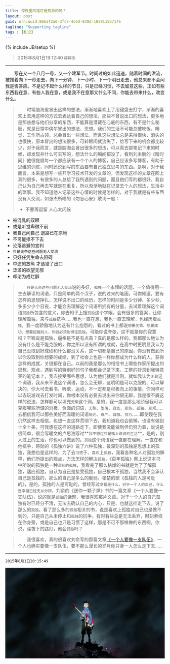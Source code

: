 ```yaml
---
title: 深夜里的路灯是孤独的吗？
layout: post
guid: urn:uuid:866af2a0-3fc7-4ced-839d-1839115b7176
tagline: "Supporting tagline"
tags : [札记]
---
```

{% include JB/setup %}

> 2015年8月1日19:12:40 `碎碎念`


----------


&emsp;&emsp;写在又一个八月一号，又一个建军节。时间过的如此迅速，随着时间的洪流，被推着向下一秒走去，向下一分钟、下一小时、下一个明日走去，他总来都不会问我是否答应。不是记不起什么样的节日，只是已经习惯，不去留意这些，正如有些东西我在意、有些人我在意，或是我不在意那又什么不同，你能去带来什么，改变什么。

> &emsp;&emsp;时常脑海里冒出这样的想法，渐渐地喜欢上了用键盘去打字，渐渐的喜欢上去用这样的方式去表达着自己的想法，那些不曾说出口的想法，更多地是那些想与他们分享的东西，不能算是潜藏在心底的东西，有不是什么秘密，就是日常中偶尔冒出的想法、思想。我们的生活不可能总被吃饭，睡觉，工作所占领，总会冒出一些想法，而且这些想法总是来得很快，消失的也很快，原本冒出的想法很多，可转眼间就流失了，给写下来的机会都比较少，对于我而言，就是脑海会冒出很多的想法，可以真去那笔记下来的时候，却发现并什么可去写的，想法什么的瞬间都没了。看到刘未鹏的《暗时间》他很提倡每一个都应该有一个个人的博客，自己应该多写博客，有助于思维的训练，同时还说到写的东西要有自己独立思考的东西。是啊，对于我而言，本来是想写一些开学习技术开发的文章的，但发现这样的文章在网上真的很多，有很多的人总给了我所遇到的问题，而且他们写的都很好，我自己认为自己再去写就是在重复，所以渐渐地就在记录去个人的想法，生活中的琐事。我不知道他人记录这些心情的时候是怎样的，对于我就是有些东西没有人交流，如张杰所唱的《勿忘心安》歌词一般： 
> 
> - 不要再逗留 人心太闪躲
- 被混乱的双眼
- 或是听觉卑微不前
- 我自己问自己 退路已在原地
- 不可能撑不下去
- 沦落逃避的宣判
- `只是无奈这些问题无人交流`
- 只好任凭生命去阻碍
- 中途的放纵 才选错了出口
- 泛滥的欲望无邪
- 却沦为成烂醉



> &emsp;&emsp;`只是无奈这些问题无人交流`说的多好，`孤独`一个永恒的话题、一个值得用一生去解读的词语，只是简单的两个汉子，说的过来的笔画，可你知道，要有怎样的思想挣扎，怎样说不出口的经历，怎样的时间是多少分钟、多少秒、多多少少个日夜，才能会去理解这个词语所拥有的分量，去试着理解这个词语`孤独`所包含的意义，你去知乎上搜`孤独`这个字眼，会有很多的答案，让你理解孤独，来与`孤独`抗争……我也一直在想，我也一直去理解，也经历着`孤独`，我一度骄傲地认为这有什么抱怨的，看过的书上都说`想要优秀、想要成功、想要超越别人，你就必须耐得住孤独`，可能你说夸张，这不就是你的寂寞吗？干嘛说是孤独，逼格是不是有点高？真的是那么样的。我都那么地认为没有什么是不能克服的，你之所以没有所谓的成就，在高中时更明显我认为自己没取到好成绩和什么都没关系，这一切都是自己的原因，你没有做到所以你没取到你想要的成绩，到了社会上也是一样你想成为什么样的人，获得怎样的成就，关键都在自己。以前的我是那么的相信书上哪些作家所提出的思想、观点，遇到写的特别好的句子我都会记录下来，工整的抄录到我特意买的笔记本上，我去接受哪些思想，认为他们就是准则。就如我认为`无聊`这个词语，我从来不说这个词语，怎么会无聊，这明明是可以克服的、可以解决的，你大可去看书，听歌，运动，不一定都是积极向上的事情，你同样可以去玩游戏去打发时间，你根本没有必要去说出来你很无聊，我是很不屑这样的说法，怎样都可以填充`无聊`这个洞。是的，我一度是那么地骄傲我可以克服哪些所谓的消极、负面的词语，`无聊`、`堕落`、`寂寞`、`悲伤`、`孤独`、`悲观`……去相信我可以那些美好而温暖的词语`阳光`、`尊严`、`自强`、`努力`……即使现在我仍然这样去相信，也想一直这样贯彻下去，我知道我也会偷懒，也没有做到十全十美，可我想在这样的道路走下，即使我没能做到但仍努力着，说说是很简单，很会写暖文的卢思浩写过**`我不想过只是嘴上说说的生活`**，是的，别人过上的生活，你也可以做到的。`孤独`这个词语我一直都在理解，一直在和他抗争，蒋勋的《孤独六讲》说了六种孤独，最深刻的孤独是思想上的孤独，我想也是这样的，为了去`习惯`于、`喜欢`上`孤独`，我看各种名人对孤独的解释，他们所提出的观点，方法怎样的解决`孤独`，《百年孤独》网上说这本书中所说的孤独是一种`深刻的孤独`，我看完了那么枯燥的书就是为了了解孤独，适应孤独，自认为自己是接受孤独，自己根本不孤独，当然我不会承认自己是孤独的，那么的自己是多么的脆弱，张楚的歌《孤独的人是可耻的》，是的，孤独的人是可耻的，曾经写过`幸福是什么，对于一个人的自己，什么是幸福已经无从分辨`，刘俞的《送你一颗子弹》书的一篇文章《一个人要像一支队伍》，说的就是`孤独`的话题，我很喜欢那片文章。对于一个人的自己孤独有时已经分不清，无法去确认自己的内心，只是、也就这样走下去。说了那么的`孤独`，看了那么多的`孤独`相关的书，说是喜欢上孤独对自己也是做不到的，只是自己从未停止和`孤独`的抗争，有时有些总是无法丢弃，时刻萦绕在你身旁，或是自己也只是习惯了这样，那是不可不那样做的东西啊。你说，深夜下的路灯，他会`孤独`吗？



> &emsp;&emsp;我很喜欢，真的很喜欢刘俞写的那篇文章[《一个人要像一支队伍》](http://makut1.github.io/2015/08/01/person-team.html)，一个人也确实要像一支队伍，要不那么漫长的岁月你只身一人怎么走下去……



----------
`2015年8月1日20:15:49` 

![lonely](/media/files/2015/08/lonely.jpg)      